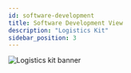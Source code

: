 ```yaml
---
id: software-development
title: Software Development View
description: "Logistics Kit"
sidebar_position: 3
---
```


![Logistics kit banner](@site/static/img/kits/logistics/logistics-kit-logo.svg)
